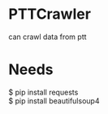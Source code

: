 # PTTCrawler
can crawl data from ptt
# Needs
$ pip install requests <br>
$ pip install beautifulsoup4
